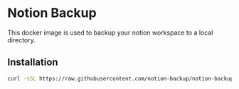 # Notion Backup

This docker image is used to backup your notion workspace to a local directory.

## Installation

```bash
curl -sSL https://raw.githubusercontent.com/notion-backup/notion-backup/main/install.sh | bash
```

